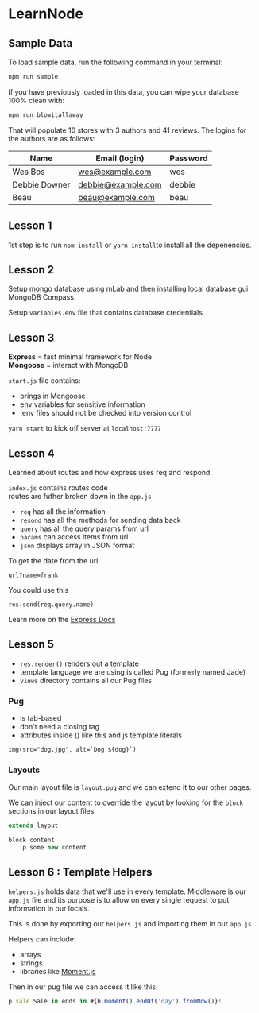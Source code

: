 # LearnNode

## Sample Data

To load sample data, run the following command in your terminal:

```bash
npm run sample
```

If you have previously loaded in this data, you can wipe your database 100% clean with:

```bash
npm run blowitallaway
```

That will populate 16 stores with 3 authors and 41 reviews. The logins for the authors are as follows:

|Name|Email (login)|Password|
|---|---|---|
|Wes Bos|wes@example.com|wes|
|Debbie Downer|debbie@example.com|debbie|
|Beau|beau@example.com|beau|

## Lesson 1

1st step is to run `npm install` or `yarn install`to install all the depenencies.

## Lesson 2

Setup mongo database using mLab and then installing local database gui MongoDB Compass.

Setup `variables.env` file that contains database credentials.

## Lesson 3

**Express** = fast minimal framework for Node <br>
**Mongoose** = interact with MongoDB

`start.js` file contains:

* brings in Mongoose
* env variables for sensitive information
* .env files should not be checked into version control

`yarn start` to kick off server at `localhost:7777`

## Lesson 4

Learned about routes and how express uses req and respond.

`index.js` contains routes code <br>
routes are futher broken down in the `app.js` <br>

* `req` has all the information
* `resond` has all the methods for sending data back
* `query` has all the query params from url
* `params` can access items from url
* `json` displays array in JSON format

To get the date from the url

`url?name=frank`

You could use this

`res.send(req.query.name)`

Learn more on the [Express Docs][express docs]

## Lesson 5

* `res.render()` renders out a template
* template language we are using is called Pug (formerly named Jade)
* `views` directory contains all our Pug files

### Pug

* is tab-based
* don't need a closing tag
* attributes inside () like this and js template literals

```html
img(src="dog.jpg", alt=`Dog ${dog}`)
```

### Layouts

Our main layout file is `layout.pug` and we can extend it to our other pages.

We can inject our content to override the layout by looking for the `block` sections in our layout files

```js
extends layout

block content
    p some new content
```

## Lesson 6 : Template Helpers

`helpers.js` holds data that we'll use in every template. Middleware is our `app.js` file and its purpose is to allow on every single request to put information in our locals.

This is done by exporting our `helpers.js` and importing them in our `app.js`

Helpers can include:

* arrays
* strings
* libraries like [Moment.js][moment]

Then in our pug file we can access it like this:

```js
p.sale Sale in ends in #{h.moment().endOf('day').fromNow()}!
```

[express docs]: https://expressjs.com/en/guide/routing.html
[moment]: http://momentjs.com/